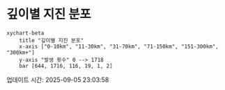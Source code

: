 # 깊이별 지진 분포

```mermaid
xychart-beta
    title "깊이별 지진 분포"
    x-axis ["0-10km", "11-30km", "31-70km", "71-150km", "151-300km", "300km+"]
    y-axis "발생 횟수" 0 --> 1718
    bar [644, 1716, 116, 19, 1, 2]
```

업데이트 시간: 2025-09-05 23:03:58
